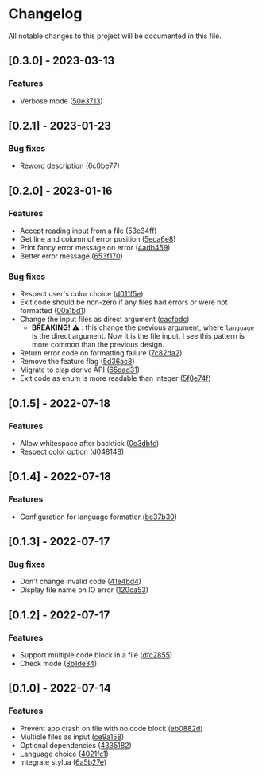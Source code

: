 # Changelog

All notable changes to this project will be documented in this file.

## [0.3.0] - 2023-03-13

### Features

- Verbose mode ([50e3713](50e3713a756531aae0d8bec0ca28bfa1eac4818f))

## [0.2.1] - 2023-01-23

### Bug fixes

- Reword description ([6c0be77](6c0be77f4c6ab2043b4e840268902dbdb466e81e))

## [0.2.0] - 2023-01-16

### Features

- Accept reading input from a file ([53e34ff](53e34ff2a3d59ce8914495deb42309884a9e7304))
- Get line and column of error position ([5eca6e8](5eca6e8e0218d0d97c4c73841284d1e3ec6d5bde))
- Print fancy error message on error ([4adb459](4adb459fc5d0bd3b1a1ce1e9a45b9ad129fd459f))
- Better error message ([653f170](653f170a0e1bc0293a5ddb91b6efb14070997d90))

### Bug fixes

- Respect user's color choice ([d011f5e](d011f5e0281a365968d2a2cad8bdbce19eef4c5d))
- Exit code should be non-zero if any files had errors or were not formatted ([00a1bd1](00a1bd1c783c73471db854df42c1dd9fde47acb5))
- Change the input files as direct argument ([cacfbdc](cacfbdc1d3e0a877f1090c6dce61078e26227d25))
  - **BREAKING!** ⚠️ : this change the previous argument, where `language` is
    the direct argument. Now it is the file input. I see this pattern is
    more common than the previous design.
- Return error code on formatting failure ([7c82da2](7c82da2517fbb08edd615a772745fbf15118c838))
- Remove the feature flag ([5d36ac8](5d36ac8706dfed82c75c7d81fc146b66dadc9ad4))
- Migrate to clap derive API ([65dad31](65dad31781be2cf8d8c6759451c6a4397af414e7))
- Exit code as enum is more readable than integer ([5f8e74f](5f8e74fe258fdb09e7f9516e11ab857599de0144))

## [0.1.5] - 2022-07-18

### Features

- Allow whitespace after backtick ([0e3dbfc](0e3dbfc5dbb13c65b93aee86ecacfdcf821aa6df))
- Respect color option ([d048148](d0481483918bcddb1fd504ee9886fdaccc72b9cf))

## [0.1.4] - 2022-07-18

### Features

- Configuration for language formatter ([bc37b30](bc37b300a8aafbdddde66247c503fb49fe19fdbe))

## [0.1.3] - 2022-07-17

### Bug fixes

- Don't change invalid code ([41e4bd4](41e4bd4ced18bd6deae8194ab74f9aa00ab1a701))
- Display file name on IO error ([120ca53](120ca537f3b8d43fb8bf317622ae87244f3b605e))

## [0.1.2] - 2022-07-17

### Features

- Support multiple code block in a file ([dfc2855](dfc28551de5102baccb39d073a0d472e61055366))
- Check mode ([8b1de34](8b1de34633a374c6475f6f3f8a82b06fb43585ee))

## [0.1.0] - 2022-07-14

### Features

- Prevent app crash on file with no code block ([eb0882d](eb0882d6ca70ce4d1323e96c592243e66e9d4670))
- Multiple files as input ([ce9a158](ce9a158867a536a512d57f1a1bdf28dc5b4da28d))
- Optional dependencies ([4335182](4335182f54d4f1f33a81bd90091c3d787f823d61))
- Language choice ([4021fc1](4021fc190bf8c9a41bd20137cecc84bc1e83640c))
- Integrate stylua ([6a5b27e](6a5b27e7a35faeea3809d7eab96c5f97c0c7b95c))
